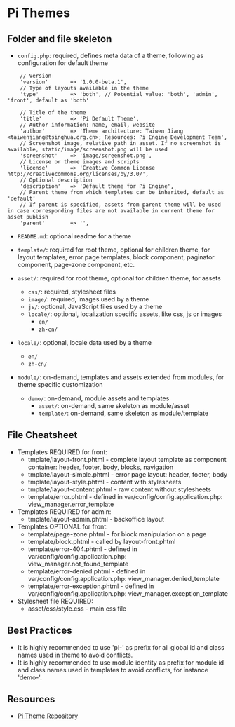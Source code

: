 Pi Themes
=========


Folder and file skeleton
------------------------
* ```config.php```: required, defines meta data of a theme, following as configuration for default theme
```
    // Version
    'version'       => '1.0.0-beta.1',
    // Type of layouts available in the theme
    'type'          => 'both', // Potential value: 'both', 'admin', 'front', default as 'both'

    // Title of the theme
    'title'         => 'Pi Default Theme',
    // Author information: name, email, website
    'author'        => 'Theme architecture: Taiwen Jiang <taiwenjiang@tsinghua.org.cn>; Resources: Pi Engine Development Team',
    // Screenshot image, relative path in asset. If no screenshot is available, static/image/screenshot.png will be used
    'screenshot'    => 'image/screenshot.png',
    // License or theme images and scripts
    'license'       => 'Creative Common License http://creativecommons.org/licenses/by/3.0/',
    // Optional description
    'description'   => 'Default theme for Pi Engine',
    // Parent theme from which templates can be inherited, default as 'default'
    // If parent is specified, assets from parent theme will be used in case corresponding files are not available in current theme for asset publish
    'parent'        => '',
```
* ```README.md```: optional readme for a theme

* ```template/```: required for root theme, optional for children theme, for layout templates, error page templates, block component, paginator component, page-zone component, etc.
* ```asset/```: required for root theme, optional for children theme, for assets
  * ```css/```: required, stylesheet files
  * ```image/```: required, images used by a theme
  * ```js/```: optional, JavaScript files used by a theme
  * ```locale/```: optional, localization specific assets, like css, js or images
    * ```en/```
    * ```zh-cn/```
* ```locale/```: optional, locale data used by a theme
  * ```en/```
  * ```zh-cn/```
* ```module/```: on-demand, templates and assets extended from modules, for theme specific customization
  * ```demo/```: on-demand, module assets and templates
    * ```asset/```: on-demand, same skeleton as module/asset
    * ```template/```: on-demand, same skeleton as module/template


File Cheatsheet
---------------
* Templates REQUIRED for front:
  * tmplate/layout-front.phtml - complete layout template as component container: header, footer, body, blocks, navigation
  * tmplate/layout-simple.phtml - error page layout: header, footer, body
  * tmplate/layout-style.phtml - content with stylesheets
  * tmplate/layout-content.phtml - raw content without stylesheets
  * template/error.phtml - defined in var/config/config.application.php: view_manager.error_template
* Templates REQUIRED for admin:
  * tmplate/layout-admin.phtml - backoffice layout
* Templates OPTIONAL for front:
  * template/page-zone.phtml - for block manipulation on a page
  * template/block.phtml - called by layout-front.phtml
  * template/error-404.phtml - defined in var/config/config.application.php: view_manager.not_found_template
  * template/error-denied.phtml - defined in var/config/config.application.php: view_manager.denied_template
  * template/error-exception.phtml - defined in var/config/config.application.php: view_manager.exception_template
* Stylesheet file REQUIRED:
  * asset/css/style.css - main css file

Best Practices
--------------
* It is highly recommended to use 'pi-' as prefix for all global id and class names used in theme to avoid conflicts.
* It is highly recommended to use module identity as prefix for module id and class names used in templates to avoid conflicts, for instance 'demo-'.

Resources
---------
* [Pi Theme Repository](http://piengine.org/theme.html)
